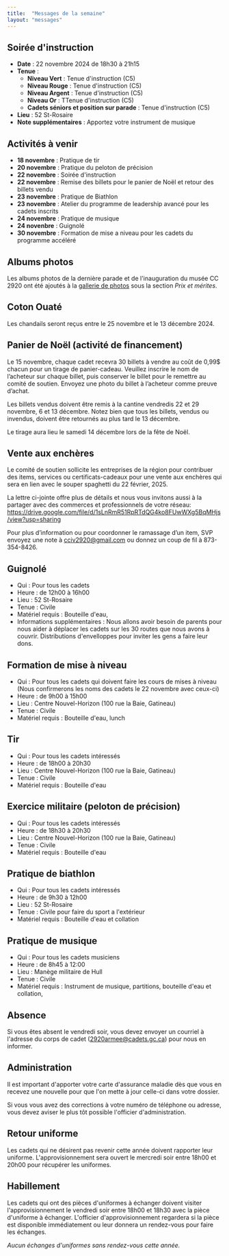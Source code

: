 ```yaml
---
title:  "Messages de la semaine"
layout: "messages"
---
```

 
## Soirée d'instruction  

- **Date** : 22 novembre 2024 de 18h30 à 21h15
- **Tenue** :
  - **Niveau Vert** : Tenue d'instruction (C5) 
  - **Niveau Rouge** : Tenue d'instruction (C5)  
  - **Niveau Argent** : Tenue d'instruction (C5) 
  - **Niveau Or** : TTenue d'instruction (C5) 
  - **Cadets séniors et position sur parade** : Tenue d'instruction (C5) 
- **Lieu** : 52 St-Rosaire
- **Note supplémentaires** : Apportez votre instrument de musique

   
## Activités à venir
 
- **18 novembre** : Pratique de tir
- **20 novembre** : Pratique du peloton de précision
- **22 novembre** : Soirée d'instruction
- **22 novembre** : Remise des billets pour le panier de Noël et retour des billets vendu
- **23 novembre** : Pratique de Biathlon
- **23 novembre** : Atelier du programme de leadership avancé pour les cadets inscrits
- **24 novembre** : Pratique de musique
- **24 novenbre** : Guignolé
- **30 novembre** : Formation de mise a niveau pour les cadets du programme accéléré


## Albums photos

Les albums photos de la dernière parade et de l'inauguration du musée CC 2920 ont été ajoutés à la [gallerie de photos](https://cc2920.ca/prix/photos/) sous la section *Prix et mérites*.


## Coton Ouaté 

Les chandails seront reçus entre le 25 novembre et le 13 décembre 2024.

## Panier de Noël (activité de financement)

Le 15 novembre, chaque cadet recevra 30 billets à vendre au coût de 0,99$ chacun pour un tirage de panier-cadeau. Veuillez inscrire le nom de l’acheteur sur chaque billet, puis conserver le billet pour le remettre au comité de soutien. Envoyez une photo du billet à l’acheteur comme preuve d’achat. 

Les billets vendus doivent être remis à la cantine vendredis 22 et 29 novembre, 6 et 13 décembre. 
Notez bien que tous les billets, vendus ou invendus, doivent être retournés au plus tard le 13 décembre. 

Le tirage aura lieu le samedi 14 décembre lors de la fête de Noël.

## Vente aux enchères

Le comité de soutien sollicite les entreprises de la région pour contribuer des items, services ou certificats-cadeaux pour une vente aux enchères qui sera en lien avec le souper spaghetti du 22 février, 2025.

La lettre ci-jointe offre plus de détails et nous vous invitons aussi à la partager avec des commerces et professionnels de votre réseau:  <https://drive.google.com/file/d/1sLnRmR51RpRTdQG4ko8FUwWXg5BqMHjs/view?usp=sharing>

Pour plus d’information ou pour coordonner le ramassage d’un item, SVP envoyez une note à <cciv2920@gmail.com> ou donnez un coup de fil à 873-354-8426.

## Guignolé
- Qui : Pour tous les cadets
- Heure : de 12h00 à 16h00
- Lieu : 52 St-Rosaire 
- Tenue : Civile
- Matériel requis : Bouteille d'eau,  
- Informations supplémentaires : Nous allons avoir besoin de parents pour nous aider à déplacer les cadets sur les 30 routes que nous avons à couvrir.  Distributions d'envelloppes pour inviter les gens a faire leur dons.
  
## Formation de mise à niveau
- Qui : Pour tous les cadets qui doivent faire les cours de mises à niveau  (Nous confirmerons les noms des cadets le 22 novembre avec ceux-ci)
- Heure : de 9h00 à 15h00
- Lieu : Centre Nouvel-Horizon (100 rue la Baie, Gatineau) 
- Tenue : Civile
- Matériel requis : Bouteille d'eau, lunch

## Tir
- Qui : Pour tous les cadets intéressés 
- Heure : de 18h00 à 20h30
- Lieu : Centre Nouvel-Horizon (100 rue la Baie, Gatineau) 
- Tenue : Civile
- Matériel requis : Bouteille d'eau

## Exercice militaire (peloton de précision)

- Qui :  Pour tous les cadets intéressés 
- Heure : de 18h30 à 20h30
- Lieu : Centre Nouvel-Horizon (100 rue la Baie, Gatineau) 
- Tenue : Civile
- Matériel requis : Bouteille d'eau

## Pratique de biathlon

- Qui :  Pour tous les cadets intéressés 
- Heure : de 9h30 à 12h00
- Lieu : 52 St-Rosaire 
- Tenue : Civile pour faire du sport a l'extérieur
- Matériel requis : Bouteille d'eau et collation

## Pratique de musique

- Qui : Pour tous les cadets musiciens 
- Heure : de 8h45 à 12:00
- Lieu : Manège militaire de Hull  
- Tenue : Civile
- Matériel requis : Instrument de musique, partitions, bouteille d'eau et collation, 

## Absence

Si vous êtes absent le vendredi soir, vous devez envoyer un courriel à l'adresse du corps de cadet (<2920armee@cadets.gc.ca>) pour nous en informer.

## Administration

Il est important d'apporter votre carte d'assurance maladie dès que vous en recevez une nouvelle pour que l'on mette à jour celle-ci dans votre dossier.

Si vous vous avez des corrections à votre numéro de téléphone ou adresse, vous devez aviser le plus tôt possible l'officier d'administration. 

## Retour uniforme

Les cadets qui ne désirent pas revenir cette année doivent rapporter leur uniforme. L'approvisionnement sera ouvert le mercredi soir entre 18h00 et 20h00 pour récupérer les uniformes.

## Habillement

Les cadets qui ont des pièces d'uniformes à échanger doivent visiter l'approvisionnement le vendredi soir entre 18h00 et 18h30 avec la pièce d'uniforme à échanger.  L'officier d'approvisionnement regardera si la pièce est disponible immédiatement ou leur donnera un rendez-vous pour faire les échanges.

*Aucun échanges d'uniformes sans rendez-vous cette année.*

